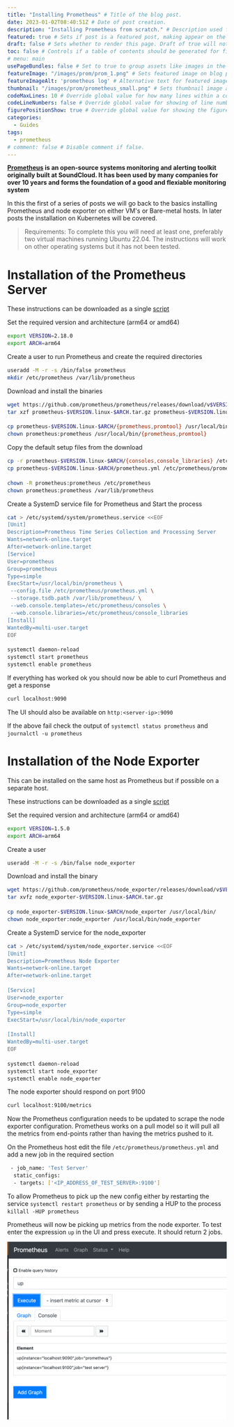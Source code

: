 ```yaml
---
title: "Installing Prometheus" # Title of the blog post.
date: 2023-01-02T08:40:51Z # Date of post creation.
description: "Installing Prometheus from scratch." # Description used for search engine.
featured: true # Sets if post is a featured post, making appear on the home page side bar.
draft: false # Sets whether to render this page. Draft of true will not be rendered.
toc: false # Controls if a table of contents should be generated for first-level links automatically.
# menu: main
usePageBundles: false # Set to true to group assets like images in the same folder as this post.
featureImage: "/images/prom/prom_1.png" # Sets featured image on blog post.
featureImageAlt: 'prometheus log' # Alternative text for featured image.
thumbnail: "/images/prom/prometheus_small.png" # Sets thumbnail image appearing inside card on homepage.
codeMaxLines: 10 # Override global value for how many lines within a code block before auto-collapsing.
codeLineNumbers: false # Override global value for showing of line numbers within code block.
figurePositionShow: true # Override global value for showing the figure label.
categories:
  - Guides
tags:
  - prometheus
# comment: false # Disable comment if false.
---
```


**[Prometheus](https://github.com/prometheus) is an open-source systems monitoring and alerting toolkit originally built at SoundCloud. It has been used by many companies for over 10 years and forms the foundation of a good and flexiable monitoring system**

In this the first of a series of posts we will go back to the basics installing Prometheus and node exporter on either VM's or Bare-metal hosts. In later posts the installation on Kubernetes will be covered.

> Requirements: To complete this you will need at least one, preferably  two virtual machines running Ubuntu 22.04. The instructions will work on other operating systems but it has not been tested.

# Installation of the Prometheus Server

These instructions can be downloaded as a single [script](https://raw.githubusercontent.com/narmitag/prometheus/main/install_prom_vm.sh)

Set the required version and architecture (arm64 or amd64)
```Bash
export VERSION=2.18.0
export ARCH=arm64
```

Create a user to run Prometheus and create the required directories

```Bash
useradd -M -r -s /bin/false prometheus
mkdir /etc/prometheus /var/lib/prometheus
```

Download and install the binaries
```Bash
wget https://github.com/prometheus/prometheus/releases/download/v$VERSION/prometheus-$VERSION.linux-$ARCH.tar.gz
tar xzf prometheus-$VERSION.linux-$ARCH.tar.gz prometheus-$VERSION.linux-$ARCH/

cp prometheus-$VERSION.linux-$ARCH/{prometheus,promtool} /usr/local/bin/
chown prometheus:prometheus /usr/local/bin/{prometheus,promtool}
```

Copy the default setup files from the download
```Bash
cp -r prometheus-$VERSION.linux-$ARCH/{consoles,console_libraries} /etc/prometheus/
cp prometheus-$VERSION.linux-$ARCH/prometheus.yml /etc/prometheus/prometheus.yml

chown -R prometheus:prometheus /etc/prometheus
chown prometheus:prometheus /var/lib/prometheus
```

Create a SystemD service file for Prometheus and Start the process

```Bash
cat > /etc/systemd/system/prometheus.service <<EOF
[Unit]
Description=Prometheus Time Series Collection and Processing Server
Wants=network-online.target
After=network-online.target
[Service]
User=prometheus
Group=prometheus
Type=simple
ExecStart=/usr/local/bin/prometheus \
 --config.file /etc/prometheus/prometheus.yml \
 --storage.tsdb.path /var/lib/prometheus/ \
 --web.console.templates=/etc/prometheus/consoles \
 --web.console.libraries=/etc/prometheus/console_libraries
[Install]
WantedBy=multi-user.target
EOF

systemctl daemon-reload
systemctl start prometheus
systemctl enable prometheus
```

If everything has worked ok you should now be able to curl Prometheus and get a response

```Bash
curl localhost:9090
```

The UI should also be available on ```http:<server-ip>:9090```

If the above fail check the output of ```systemctl status prometheus``` and ```journalctl -u prometheus```

# Installation of the Node Exporter

This can be installed on the same host as Prometheus but if possible on a separate host.

These instructions can be downloaded as a single [script](https://raw.githubusercontent.com/narmitag/prometheus/main/install_node_exporter.sh)

Set the required version and architecture (arm64 or amd64)
```Bash
export VERSION=1.5.0
export ARCH=arm64
```

Create a user
```Bash
useradd -M -r -s /bin/false node_exporter
```

Download and install the binary

```Bash
wget https://github.com/prometheus/node_exporter/releases/download/v$VERSION/node_exporter-$VERSION.linux-$ARCH.tar.gz
tar xvfz node_exporter-$VERSION.linux-$ARCH.tar.gz

cp node_exporter-$VERSION.linux-$ARCH/node_exporter /usr/local/bin/
chown node_exporter:node_exporter /usr/local/bin/node_exporter
```

Create a SystemD service for the node_exporter

```Bash
cat > /etc/systemd/system/node_exporter.service <<EOF
[Unit]
Description=Prometheus Node Exporter
Wants=network-online.target
After=network-online.target

[Service]
User=node_exporter
Group=node_exporter
Type=simple
ExecStart=/usr/local/bin/node_exporter

[Install]
WantedBy=multi-user.target
EOF

systemctl daemon-reload
systemctl start node_exporter
systemctl enable node_exporter
```

The node exporter should respond on port 9100
```Bash
curl localhost:9100/metrics
```

Now the Prometheus configuration needs to be updated to scrape the node exporter configuration. Prometheus works on a pull model so it will pull all the metrics from end-points rather than having the metrics pushed to it.

On the Prometheus host edit the file ```/etc/prometheus/prometheus.yml``` and add a new job in the required section

```Bash
 - job_name: 'Test Server'
  static_configs:
  - targets: ['<IP_ADDRESS_OF_TEST_SERVER>:9100']
```

To allow Prometheus to pick up the new config either by restarting the service ```systemctl restart prometheus``` or by sending a HUP to the process ```killall -HUP prometheus```

Prometheus will now be picking up metrics from the node exporter. To test enter the expression ```up``` in the UI and press execute. It should return 2 jobs.

![Node exporter](/images/prom/up_command.png)